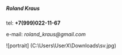 ##### Roland Kraus
tel: __+7(999)022-11-67__

e-mail: _roland_kraus@gmail.com_

![portrait] (C:\Users\UserX\Downloads\sv.jpg)
